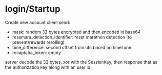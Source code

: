 # login/Startup
Create new account
client send: 
- mask: random 32 bytes encrypted and then encoded in base64
- resemara_detection_identifier: reset marathon detection (to prevent/rewards rerolling)
- time_difference: second offset from utc based on timezone
- recaptcha_token: empty

server decode the 32 bytes, xor with the SessionKey, then response that as the authorization key along with an user id
